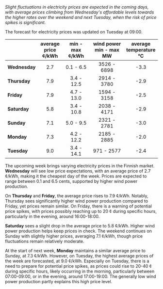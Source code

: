 *Slight fluctuations in electricity prices are expected in the coming days, with average prices climbing from Wednesday's affordable levels towards the higher rates over the weekend and next Tuesday, when the risk of price spikes is significant.*

The forecast for electricity prices was updated on Tuesday at 09:00.

|              | average<br>price<br>¢/kWh | min - max<br>¢/kWh | wind power<br>min - max<br>MW | average<br>temperature<br>°C |
|:-------------|:----------------:|:----------------:|:-------------:|:-------------:|
| **Wednesday** | 2.7              | 0.1 - 6.5        | 3526 - 6898   | -3.3          |
| **Thursday**  | 7.9              | 3.4 - 12.5       | 2914 - 3780   | -2.9          |
| **Friday**    | 7.9              | 4.7 - 13.0       | 1594 - 3158   | -2.5          |
| **Saturday**  | 5.8              | 3.4 - 10.8       | 2038 - 4171   | -2.9          |
| **Sunday**    | 7.1              | 5.0 - 9.5        | 2321 - 2781   | -3.0          |
| **Monday**    | 7.3              | 4.2 - 12.2       | 2185 - 2885   | -2.0          |
| **Tuesday**   | 9.0              | 3.4 - 14.1       | 971 - 2577    | -2.4          |

The upcoming week brings varying electricity prices in the Finnish market. **Wednesday** will see low price expectations, with an average price of 2.7 ¢/kWh, making it the cheapest day of the week. Prices are expected to range between 0.1 and 6.5 cents, supported by higher wind power production.

On **Thursday** and **Friday**, the average price rises to 7.9 ¢/kWh. Notably, Thursday sees significantly higher wind power production compared to Friday, yet prices remain similar. On Friday, there is a warning of potential price spikes, with prices possibly reaching up to 20 ¢ during specific hours, particularly in the evening, around 16:00-18:00.

**Saturday** sees a slight drop in the average price to 5.8 ¢/kWh. Higher wind power production helps keep prices in check. The weekend continues on Sunday with slightly higher prices, averaging 7.1 ¢/kWh, though price fluctuations remain relatively moderate.

At the start of next week, **Monday** maintains a similar average price to Sunday, at 7.3 ¢/kWh. However, on Tuesday, the highest average prices of the week are forecasted, at 9.0 ¢/kWh. Especially on Tuesday, there is a need to prepare for potential price spikes, as prices could rise to 20-40 ¢ during specific hours, likely occurring in the morning, particularly between 07:00-09:00, or in the evening, around 17:00-19:00. The generally low wind power production partly explains this high price level.
